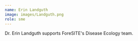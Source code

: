 ```yaml
---
name: Erin Landguth
image: images/Landguth.png
role: sme
---
```

 
Dr. Erin Landguth supports ForeSITE's Disease Ecology team.

